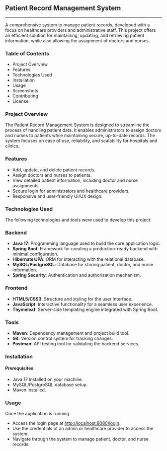 <b><h2>Patient Record Management System</h2></b>
<hr>
<p>A comprehensive system to manage patient records, developed with a focus on healthcare providers and administrative staff. This project offers an efficient solution for maintaining, updating, and retrieving patient information, while also allowing the assignment of doctors and nurses.</p>
<b><h3>Table of Contents</h3></b>
<ul>
  <li>Project Overview</li>
  <li>Features</li>
  <li>Technologies Used</li>
  <li>Installation</li>
  <li>Usage</li>
  <li>Screenshots</li>
  <li>Contributing</li>
  <li>License</li>
</ul>

<b><h3>Project Overview</h3></b>
<p>The Patient Record Management System is designed to streamline the process of handling patient data. It enables administrators to assign doctors and nurses to patients while maintaining secure, up-to-date records. The system focuses on ease of use, reliability, and scalability for hospitals and clinics.</p>
<b><h3>Features</h3></b>
<ul>
  <li>Add, update, and delete patient records.</li>
  <li>Assign doctors and nurses to patients.</li>
  <li>View detailed patient information, including doctor and nurse assignments.</li>
  <li>Secure login for administrators and healthcare providers.</li>
  <li>Responsive and user-friendly UI/UX design.</li>
</ul>
<b><h3>Technologies Used</h3></b>
<p>The following technologies and tools were used to develop this project:</p>
<b><h3>Backend</h3></b>
<ul>
  <li><strong>Java 17</strong>: Programming language used to build the core application logic.</li>
  <li><strong>Spring Boot</strong>: Framework for creating a production-ready backend with minimal configuration.</li>
  <li><strong>Hibernate/JPA</strong>: ORM for interacting with the relational database.</li>
  <li><strong>MySQL/PostgreSQL</strong>: Database for storing patient, doctor, and nurse information.</li>
  <li><strong>Spring Security</strong>: Authentication and authorization mechanism.</li>
</ul>
<b><h3>Frontend</h3></b>
<ul>
  <li><strong>HTML5/CSS3</strong>: Structure and styling for the user interface.</li>
  <li><strong>JavaScript</strong>: Interactive functionality for a seamless user experience.</li>
  <li><strong>Thymeleaf</strong>: Server-side templating engine integrated with Spring Boot.</li>
</ul>
<b><h3>Tools</h3></b>
<ul>
  <li><strong>Maven</strong>: Dependency management and project build tool.</li>
  <li><strong>Git</strong>: Version control system for tracking changes.</li>
  <li><strong>Postman</strong>: API testing tool for validating the backend services.</li>
</ul>
<b><h3>Installation</h3></b>
<b><h4>Prerequisites</h4></b>
<ul>
  <li>Java 17 installed on your machine.</li>
  <li>MySQL/PostgreSQL database setup.</li>
  <li>Maven installed.</li>
</ul>
<b><h3>Usage</h3></b>
<p>Once the application is running</p>
<ul>
  <li>Access the login page at <a href="http://localhost:8081/login">http://localhost:8080/login</a>.</li>
  <li>Use the credentials of an admin or healthcare provider to access the system.</li>
  <li>Navigate through the system to manage patient, doctor, and nurse records.</li>
</ul>

